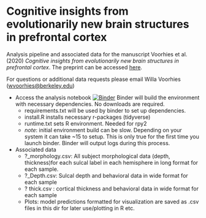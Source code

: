 # Cognitive insights from evolutionarily new brain structures in prefrontal cortex
Analysis pipeline and associated data for the manuscript Voorhies et al. (2020) *Cognitive insights from evolutionarily new brain structures in prefrontal cortex*. The preprint can be accessed [here](https://www.biorxiv.org/content/10.1101/2020.11.07.372805v1).

  For questions or additional data requests please email Willa Voorhies (wvoorhies@berkeley.edu)
  
  
- Access the analysis  notebook
[![Binder](https://mybinder.org/badge_logo.svg)](https://mybinder.org/v2/gh/wvoorhies/CognitiveInsights_SulcalMorphology.git/HEAD)
Binder will build the environment with necessary dependencies. No downloads are required.
  - requirements.txt will be used by binder to set up dependencies.
  - install.R installs necessary r-packages (tidyverse)
  - runtime.txt sets R environment. Needed for rpy2
  - *note*: initial environment build can be slow. Depending on your system it can take ~15 to setup. This is only true for the first time you launch binder. Binder will output logs during this process. 
- Associated data
  - ?_morphology.csv: All subject morphological data (depth, thickness)for each sulcal label in each hemisphere in long format for each sample.
  - ?_Depth.csv: Sulcal depth and behavioral data in wide format for each sample
  - ? thick.csv : cortical thickness and behavioral data in wide format for each sample
  - Plots: model predictions formatted for visualization are saved as .csv files in this dir for later use/plotting in R etc. 
  


